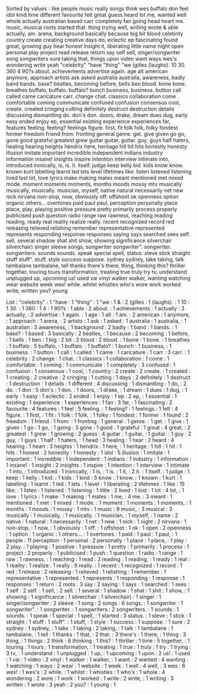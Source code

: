 Sorted by values :
like people music really songs think wes buffalo don feel idol kind time different favourite felt great guess heard lot me, wanted well whole actually australian based carr completely fan going head heart me. music, musical roots started that. thing trying well, writing wrote & able actually, am. arena, background basically because big bit blood celebrity country create creating creative days do, eclectic ep fascinating found great, growing guy hear honest insight it, liberating little name night open personal play project read release return say self sell, singer/songwriter song songwriters sure taking that, things upon video want ways wes's wondering write yeah "celebrity" "have "thing" "we (gilles (laughs). 10 30. 360 4 90?s about. achievements advertise again. age alt american anymore, approach artists ask asked australia australia, awareness, badly band bands. base? beatles, becoming before, bells ben blood. bone bone. breathes buffalo, buffalo. buffalo? bunch business, business. button call called came caricature carr. change chat. classics collaboration come comfortable coming communicate confused confusion consensus cool, create. created cringing cutting definitely destruct destruction details discussing dismantling do. don's don. doors, drake, dream dues dug, early easy ended enjoy ep, essential existing experience experiences far, features feeling. feeling? feelings figure. first, fit folk folk, folky fondest former freedom friend from: fronting general genre. get. give given go go, gone good grateful greatest grew guitar guitar, guitar. guy, guys half haters, healing hearing heights hendrix here, heritage hill hit hits honestly honesty illusion imitate important incredible independent indians industry information insane! insights inspire intention interview intimate into, introduced ironically, is, is. it. itself. judge keep kelly kid. kids know know. known kurt labelling learnt led lets level lifetimes like: listen listened listening lived lost lot, love lyrics make making mates meant mentioned met mixed mode. moment moments moments, months moods mossy mtv musically musically, musically. musician, myself, native natural necessarily net new nick nirvana non-stop, now, obviously off. offshoot ok openness option organic others... overtones paid paul paul, perception personally place place, play. playing positive pressure pretty primarily process properly publicised push question radio range raw rawness, reaching reading reading, ready real reality realize really. recent recognized record red releasing relieved relishing remember representative represented represents responding response responses saying says searched sees self. sell. several shadow shat shit show, showing significance silverchair silverchair) singer sleeve songs, songwriter songwriter". songwriter. songwriters. sounds sounds. speak special spell, status. steve stick straight stuff stuff". stuff, style success suppose. sydney sydney, take taking, talk tambalane tambalane, tell thanks there's there, thing, thinking this? thriller together, touring tours transformation, treating true truly try tv, understand unplugged up, upcoming us! used vai vinyl walker walker, wanting watching wear website week wes! while. whilst whistles who's wore work worked write, written you? young 

List :
"celebrity" : 1
"have : 1
"thing" : 1
"we : 1
& : 2
(gilles : 1
(laughs). : 1
10 : 1
30. : 1
360 : 1
4 : 1
90?s : 1
able : 2
about. : 1
achievements : 1
actually : 3
actually, : 2
advertise : 1
again. : 1
age : 1
alt : 1
am. : 2
american : 1
anymore, : 1
approach : 1
arena, : 2
artists : 1
ask : 1
asked : 1
australia : 1
australia, : 1
australian : 3
awareness, : 1
background : 2
badly : 1
band : 1
bands. : 1
base? : 1
based : 3
basically : 2
beatles, : 1
because : 2
becoming : 1
before, : 1
bells : 1
ben : 1
big : 2
bit : 2
blood : 2
blood. : 1
bone : 1
bone. : 1
breathes : 1
buffalo : 5
buffalo, : 1
buffalo. : 1
buffalo? : 1
bunch : 1
business, : 1
business. : 1
button : 1
call : 1
called : 1
came : 1
caricature : 1
carr : 3
carr. : 1
celebrity : 2
change : 1
chat. : 1
classics : 1
collaboration : 1
come : 1
comfortable : 1
coming : 1
communicate : 1
completely : 3
confused : 1
confusion : 1
consensus : 1
cool, : 1
country : 2
create : 2
create. : 1
created : 1
creating : 2
creative : 2
cringing : 1
cutting : 1
days : 2
definitely : 1
destruct : 1
destruction : 1
details : 1
different : 4
discussing : 1
dismantling : 1
do, : 2
do. : 1
don : 5
don's : 1
don. : 1
doors, : 1
drake, : 1
dream : 1
dues : 1
dug, : 1
early : 1
easy : 1
eclectic : 2
ended : 1
enjoy : 1
ep : 2
ep, : 1
essential : 1
existing : 1
experience : 1
experiences : 1
fan : 3
far, : 1
fascinating : 2
favourite : 4
features : 1
feel : 5
feeling. : 1
feeling? : 1
feelings : 1
felt : 4
figure. : 1
first, : 1
fit : 1
folk : 1
folk, : 1
folky : 1
fondest : 1
former : 1
found : 2
freedom : 1
friend : 1
from: : 1
fronting : 1
general : 1
genre. : 1
get. : 1
give : 1
given : 1
go : 1
go, : 1
going : 3
gone : 1
good : 1
grateful : 1
great : 4
great, : 2
greatest : 1
grew : 1
growing : 2
guess : 4
guitar : 1
guitar, : 1
guitar. : 1
guy : 2
guy, : 1
guys : 1
half : 1
haters, : 1
head : 3
healing : 1
hear : 2
heard : 4
hearing : 1
heart : 3
heights : 1
hendrix : 1
here, : 1
heritage : 1
hill : 1
hit : 1
hits : 1
honest : 2
honestly : 1
honesty : 1
idol : 5
illusion : 1
imitate : 1
important : 1
incredible : 1
independent : 1
indians : 1
industry : 1
information : 1
insane! : 1
insight : 2
insights : 1
inspire : 1
intention : 1
interview : 1
intimate : 1
into, : 1
introduced : 1
ironically, : 1
is, : 1
is. : 1
it, : 2
it. : 1
itself. : 1
judge : 1
keep : 1
kelly : 1
kid. : 1
kids : 1
kind : 5
know : 1
know. : 1
known : 1
kurt : 1
labelling : 1
learnt : 1
led : 1
lets : 1
level : 1
liberating : 2
lifetimes : 1
like : 15
like: : 1
listen : 1
listened : 1
listening : 1
little : 2
lived : 1
lost : 1
lot : 4
lot, : 1
love : 1
lyrics : 1
make : 1
making : 1
mates : 1
me, : 4
me. : 3
meant : 1
mentioned : 1
met : 1
mixed : 1
mode. : 1
moment : 1
moments : 1
moments, : 1
months : 1
moods : 1
mossy : 1
mtv : 1
music : 9
music, : 3
musical : 3
musically : 1
musically, : 1
musically. : 1
musician, : 1
myself, : 1
name : 2
native : 1
natural : 1
necessarily : 1
net : 1
new : 1
nick : 1
night : 2
nirvana : 1
non-stop, : 1
now, : 1
obviously : 1
off. : 1
offshoot : 1
ok : 1
open : 2
openness : 1
option : 1
organic : 1
others... : 1
overtones : 1
paid : 1
paul : 1
paul, : 1
people : 11
perception : 1
personal : 2
personally : 1
place : 1
place, : 1
play : 2
play. : 1
playing : 1
positive : 1
pressure : 1
pretty : 1
primarily : 1
process : 1
project : 2
properly : 1
publicised : 1
push : 1
question : 1
radio : 1
range : 1
raw : 1
rawness, : 1
reaching : 1
read : 2
reading : 1
reading, : 1
ready : 1
real : 1
reality : 1
realize : 1
really : 9
really. : 1
recent : 1
recognized : 1
record : 1
red : 1
release : 2
releasing : 1
relieved : 1
relishing : 1
remember : 1
representative : 1
represented : 1
represents : 1
responding : 1
response : 1
responses : 1
return : 2
roots : 3
say : 2
saying : 1
says : 1
searched : 1
sees : 1
self : 2
self. : 1
sell, : 2
sell. : 1
several : 1
shadow : 1
shat : 1
shit : 1
show, : 1
showing : 1
significance : 1
silverchair : 1
silverchair) : 1
singer : 1
singer/songwriter : 2
sleeve : 1
song : 2
songs : 6
songs, : 1
songwriter : 1
songwriter". : 1
songwriter. : 1
songwriters : 2
songwriters. : 1
sounds : 1
sounds. : 1
speak : 1
special : 1
spell, : 1
started : 3
status. : 1
steve : 1
stick : 1
straight : 1
stuff : 1
stuff". : 1
stuff, : 1
style : 1
success : 1
suppose. : 1
sure : 2
sydney : 1
sydney, : 1
take : 1
taking : 2
taking, : 1
talk : 1
tambalane : 1
tambalane, : 1
tell : 1
thanks : 1
that, : 2
that. : 3
there's : 1
there, : 1
thing : 3
thing, : 1
things : 2
think : 6
thinking : 1
this? : 1
thriller : 1
time : 5
together, : 1
touring : 1
tours : 1
transformation, : 1
treating : 1
true : 1
truly : 1
try : 1
trying : 3
tv, : 1
understand : 1
unplugged : 1
up, : 1
upcoming : 1
upon : 2
us! : 1
used : 1
vai : 1
video : 2
vinyl : 1
walker : 1
walker, : 1
want : 2
wanted : 4
wanting : 1
watching : 1
ways : 2
wear : 1
website : 1
week : 1
well : 4
well, : 3
wes : 6
wes! : 1
wes's : 2
while. : 1
whilst : 1
whistles : 1
who's : 1
whole : 4
wondering : 2
wore : 1
work : 1
worked : 1
write : 2
write, : 1
writing : 3
written : 1
wrote : 3
yeah : 2
you? : 1
young : 1
